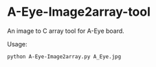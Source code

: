# A-Eye-Image2array-tool
An image to C array tool for A-Eye board.

Usage:

```bash
python A-Eye-Image2array.py A_Eye.jpg
```